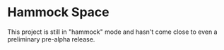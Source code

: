 # Hammock Space

This project is still in "hammock" mode and hasn't come close to even a preliminary pre-alpha release.
